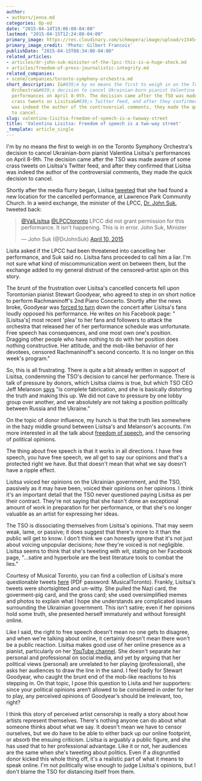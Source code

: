 ```yaml
---
author:
- authors/jenna.md
categories: Op-ed
date: "2015-04-14T19:06:00-04:00"
lastmod: "2015-04-15T12:24:00-04:00"
primary_image: https://res.cloudinary.com/schmopera/image/upload/v1545409169/media/webhook-uploads/1429052779400/VL_Portrait_0784_1c.jpg.jpg
primary_image_credit: 'Photo: Gilbert Francois'
publishDate: "2015-04-15T08:34:00-04:00"
related_articles:
- articles/dr-john-suk-minister-of-the-lpcc-this-is-a-huge-shock.md
- articles/freedom-of-press-journalistic-integrity.md
related_companies:
- scene/companies/toronto-symphony-orchestra.md
short_description: I&#039;m by no means the first to weigh in on the Toronto Symphony
  Orchestra&#039;s decision to cancel Ukrainian-born pianist Valentina Lisitsa&#039;s
  performances on April 8-9th. The decision came after the TSO was made aware of some
  crass tweets on Lisitsa&#039;s Twitter feed, and after they confirmed that Lisitsa
  was indeed the author of the controversial comments, they made the quick decision
  to cancel.
slug: valentina-lisitsa-freedom-of-speech-is-a-twoway-street
title: 'Valentina Lisitsa: Freedom of speech is a two-way street'
_template: article_single
---
```


I'm by no means the first to weigh in on the Toronto Symphony Orchestra's decision to cancel Ukrainian-born pianist Valentina Lisitsa's performances on April 8-9th. The decision came after the TSO was made aware of some crass tweets on Lisitsa's Twitter feed, and after they confirmed that Lisitsa was indeed the author of the controversial comments, they made the quick decision to cancel. 

Shortly after the media flurry began, Lisitsa [tweeted](https://twitter.com/ValLisitsa/status/586315722650951681/photo/1) that she had found a new location for the cancelled performance, at Lawrence Park Community Church. In a weird exchange, the minister of the LPCC, [Dr. John Suk](https://twitter.com/DrJohnSuk), tweeted back:

<blockquote class="twitter-tweet" lang="en"><p><a href="https://twitter.com/ValLisitsa">@ValLisitsa</a> <a href="https://twitter.com/LPCCtoronto">@LPCCtoronto</a> LPCC did not grant permission for this performance. It isn&#39;t happening. This is in error. John Suk, Minister</p>&mdash; John Suk (@DrJohnSuk) <a href="https://twitter.com/DrJohnSuk/status/586370713751261184">April 10, 2015</a></blockquote>
<script async src="//platform.twitter.com/widgets.js" charset="utf-8"></script>

Lisita asked if the LPCC had been threatened into cancelling her performance, and Suk said no. Lisitsa fans proceeded to call him a liar. I'm not sure what kind of miscommunication went on between them, but the exchange added to my general distrust of the censored-artist spin on this story.

The brunt of the frustration over Lisitsa's cancelled concerts fell upon Torontonian pianist Stewart Goodyear, who agreed to step in on short notice to perform Rachmaninoff's 2nd Piano Concerto. Shortly after the news broke, Goodyear was [forced to turn](http://www.cbc.ca/news/arts/replacement-pianist-bullied-into-not-performing-after-tso-drops-original-artist-over-tweets-1.3024532) down the concert after Lisitsa's fans loudly opposed his performance. He writes on his Facebook page: "[Lisitsa's] most recent 'plea' to her fans and followers to attack the orchestra that released her of her performance schedule was unfortunate. Free speech has consequences, and one most own one's position. Dragging other people who have nothing to do with her position does nothing constructive. Her attitude, and the mob-like behavior of her devotees, censored Rachmaninoff's second concerto. It is no longer on this week's program."

So, this is all frustrating. There is quite a bit already written in support of Lisitsa, condemning the TSO's decision to cancel her performance. There is talk of pressure by donors, which Lisitsa claims is true, but which TSO CEO Jeff Melanson [says](http://www.musicaltoronto.org/2015/04/08/interview-toronto-symphony-ceo-jeff-melanson-breaks-his-silence/) "is complete fabrication, and she is basically distorting the truth and making this up. We did not cave to pressure by one lobby group over another, and we absolutely are not taking a position politically between Russia and the Ukraine." 

On the topic of donor influence, my hunch is that the truth lies somewhere in the hazy middle ground between Lisitsa's and Melanson's accounts. I'm more interested in all the talk about [freedom of speech](http://www.theglobeandmail.com/globe-debate/columnists/why-the-tso-set-a-terrible-precedent-by-barring-pianist-valentina-lisitsa/article23845288/), and the censoring of political opinions.

The thing about free speech is that it works in all directions. I have free speech, you have free speech, we all get to say our opinions and that's a protected right we have. But that doesn't mean that what we say doesn't have a ripple effect. 

Lisitsa voiced her opinions on the Ukrainian government, and the TSO, passively as it may have been, voiced their opinions on her opinions. I think it's an important detail that the TSO never questioned paying Lisitsa as per their contract. They're not saying that she hasn't done an exceptional amount of work in preparation for her performance, or that she's no longer valuable as an artist for expressing her ideas.

The TSO is dissociating themselves from Lisitsa's opinions. That may seem weak, lame, or passive; it does suggest that there's more to it than the public will get to know. I don't think we can honestly ignore that it's not just about voicing unpopular decisions; *how* they're voiced is not negligible. Lisitsa seems to think that she's tweeting with wit, stating on her Facebook page, "...satire and hyperbole are the best literature tools to combat the lies." 

Courtesy of Musical Toronto, you can find a collection of Lisitsa's more questionable tweets [here](https://dl.dropboxusercontent.com/u/61455732/Lisitsa_Social_Media_Posts.pdf) (PDF password: MusicalToronto). Frankly, Lisitsa's tweets were shortsighted and un-witty. She pulled the Nazi card, the goverment-pig card, and the gross card; she used oversimplified memes and photos to explain what I hope she understands are complicated issues surrounding the Ukrainian government. This isn't satire; even if her opinions hold some truth, she presented herself immaturely and without foresight online.

Like I said, the right to free speech doesn't mean no one gets to disagree, and when we're talking about online, it certainly doesn't mean there won't be a public reaction. Lisitsa makes good use of her online presence as a pianist, particularly on her [YouTube channel](https://www.youtube.com/user/ValentinaLisitsa). She doesn't separate her personal and professional on social media, and yet by arguing that her political views (personal) are unrelated to her playing (professional), she asks her audiences to draw the line in the sand. I feel badly for Stewart Goodyear, who caught the brunt end of the mob-like reactions to his stepping in. On that topic, I pose this question to Lisita and her supporters: since your political opinions aren’t allowed to be considered in order for her to play, any perceived opinions of Goodyear’s should be irrelevant, too, right?

I think this story of perceived artist censorship is really a story about how artists represent themselves. There's nothing anyone can do about what someone thinks about what we say. It doesn't mean we have to censor ourselves, but we do have to be able to either back up our online footprint, or absorb the ensuing criticism. Lisitsa is arguably a public figure, and she has used that to her professional advantage. Like it or not, her audiences are the same when she's tweeting about politics. Even if a disgruntled donor kicked this whole thing off, it's a realistic part of what it means to speak online. I'm not politically wise enough to judge Lisitsa's opinions, but I don't blame the TSO for distancing itself from them.


